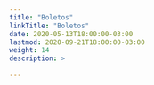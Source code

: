 ```yaml
---
title: "Boletos"
linkTitle: "Boletos"
date: 2020-05-13T18:00:00-03:00
lastmod: 2020-09-21T18:00:00-03:00
weight: 14
description: >
      
---
```

